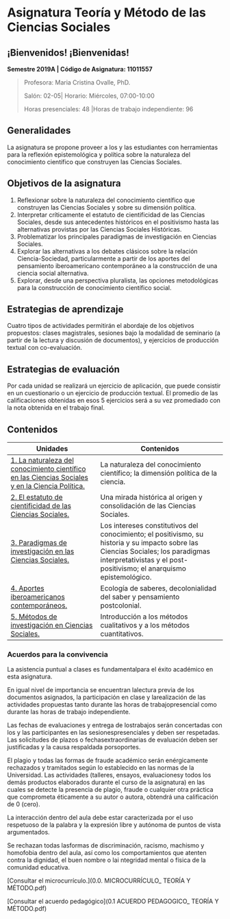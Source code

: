 # Asignatura Teoría y Método de las Ciencias Sociales

## **¡Bienvenidos! ¡Bienvenidas!**

**Semestre 2019A	| Código de Asignatura: 11011557**

> Profesora: Maria Cristina Ovalle, PhD.
>
> Salón: 02-05| Horario: Miércoles, 07:00-10:00
>
> Horas presenciales: 48	|Horas de trabajo independiente: 96			

## Generalidades

La asignatura se propone proveer a los y las estudiantes con herramientas para la reflexión epistemológica y política sobre la naturaleza del conocimiento científico que construyen las Ciencias Sociales. 

## Objetivos de la asignatura

1. Reflexionar sobre la naturaleza del conocimiento científico que construyen las Ciencias Sociales y sobre su dimensión política.                                                             
2. Interpretar críticamente el estatuto de cientificidad de las Ciencias Sociales, desde sus antecedentes históricos en el positivismo hasta las alternativas provistas por las Ciencias Sociales Históricas. 
3. Problematizar los principales paradigmas de investigación en Ciencias Sociales.
4. Explorar las alternativas a los debates clásicos sobre la relación Ciencia-Sociedad, particularmente a partir de los aportes del pensamiento iberoamericano contemporáneo a la construcción de una ciencia social alternativa. 
5. Explorar, desde una perspectiva pluralista, las opciones metodológicas para la construcción de conocimiento científico social.                                                        

## Estrategias de aprendizaje

Cuatro tipos de actividades permitirán el abordaje de los objetivos propuestos: clases magistrales, sesiones bajo la modalidad de seminario (a partir de la lectura y discusión de documentos), y ejercicios de producción textual con co-evaluación.

## Estrategias de evaluación

Por cada unidad se realizará un ejercicio de aplicación, que puede consistir en un cuestionario o un ejercicio de producción textual. El promedio de las calificaciones obtenidas en esos 5 ejercicios será a su vez promediado con la nota obtenida en el trabajo final.

## Contenidos

| Unidades                                 | Contenidos                               |
| ---------------------------------------- | ---------------------------------------- |
| [1. La naturaleza del conocimiento científico en las Ciencias Sociales y en la Ciencia Política.](unidad1/README.md) | La naturaleza del conocimiento científico; la dimensión política de la ciencia. |
| [2. El estatuto de cientificidad de las Ciencias Sociales.](unidad2/README.md) | Una mirada histórica al origen y consolidación de las Ciencias Sociales. |
| [3. Paradigmas de investigación en las Ciencias Sociales.](unidad3/README.md) | Los intereses constitutivos del conocimiento; el positivismo, su historia y su impacto sobre las Ciencias Sociales; los paradigmas interpretativistas y el post-positivismo; el anarquismo epistemológico. |
| [4. Aportes iberoamericanos contemporáneos.](unidad4/README.md) | Ecología de saberes, decolonialidad del saber y pensamiento postcolonial. |
| [5. Métodos de investigación en Ciencias Sociales.](unidad5/README.md) | Introducción a los métodos cualitativos y a los métodos cuantitativos. |

### Acuerdos para la convivencia

La asistencia puntual a clases es fundamentalpara el éxito académico en esta asignatura. 

En igual nivel de importancia se encuentran lalectura previa de los documentos asignados, la participación en clase y larealización de las actividades propuestas tanto durante las horas de trabajopresencial como durante las horas de trabajo independiente. 

Las fechas de evaluaciones y entrega de lostrabajos serán concertadas con los y las participantes en las sesionespresenciales y deben ser respetadas. Las solicitudes de plazos o fechasextraordinarias de evaluación deben ser justificadas y la causa respaldada porsoportes. 

El plagio y todas las formas de fraude académico serán enérgicamente rechazados y tramitados según lo establecido en las normas de la Universidad. Las actividades (talleres, ensayos, evaluacionesy todos los demás productos elaborados durante el curso de la asignatura) en las cuales se detecte la presencia de plagio, fraude o cualquier otra práctica que comprometa éticamente a su autor o autora, obtendrá una calificación de 0 (cero). 

 La interacción dentro del aula debe estar caracterizada por el uso respetuoso de la palabra y la expresión libre y autónoma de puntos de vista argumentados. 

Se rechazan todas lasformas de discriminación, racismo, machismo y homofobia dentro del aula, así como los comportamientos que atenten contra la dignidad, el buen nombre o lai ntegridad mental o física de la comunidad educativa.



[Consultar el microcurrículo.](0.0. MICROCURRÍCULO_ TEORÍA Y MÉTODO.pdf)

[Consultar el acuerdo pedagógico](0.1 ACUERDO PEDAGOGICO_ TEORÍA Y MÉTODO.pdf)



